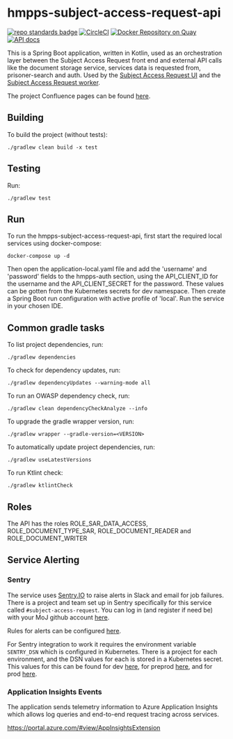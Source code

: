 # hmpps-subject-access-request-api
[![repo standards badge](https://img.shields.io/badge/dynamic/json?color=blue&style=flat&logo=github&label=MoJ%20Compliant&query=%24.result&url=https%3A%2F%2Foperations-engineering-reports.cloud-platform.service.justice.gov.uk%2Fapi%2Fv1%2Fcompliant_public_repositories%2Fhmpps-subject-access-request-api)](https://operations-engineering-reports.cloud-platform.service.justice.gov.uk/public-github-repositories.html#hmpps-subject-access-request-api "Link to report")
[![CircleCI](https://circleci.com/gh/ministryofjustice/hmpps-subject-access-request-api/tree/main.svg?style=svg)](https://circleci.com/gh/ministryofjustice/hmpps-subject-access-request-api)
[![Docker Repository on Quay](https://quay.io/repository/hmpps/hmpps-subject-access-request-api/status "Docker Repository on Quay")](https://quay.io/repository/hmpps/hmpps-subject-access-request-api)
[![API docs](https://img.shields.io/badge/API_docs_-view-85EA2D.svg?logo=swagger)](https://subject-access-request-api-dev.hmpps.service.justice.gov.uk/swagger-ui/index.html?configUrl=/v3/api-docs)

This is a Spring Boot application, written in Kotlin, used as an orchestration layer between the 
Subject Access Request front end and external API calls like the document storage service, services data is requested from, prisoner-search and auth. Used by the [Subject Access Request UI](https://github.com/ministryofjustice/hmpps-subject-access-request-ui) and the [Subject Access Request worker](https://github.com/ministryofjustice/hmpps-subject-access-request-worker).

The project Confluence pages can be found [here](https://dsdmoj.atlassian.net/wiki/spaces/SARS/pages/4771479564/Overview).

## Building

To build the project (without tests):
```
./gradlew clean build -x test
```

## Testing

Run:
```
./gradlew test 
```
## Run
To run the hmpps-subject-access-request-api, first start the required local services using docker-compose:
```
docker-compose up -d
```

Then open the application-local.yaml file and add the 'username' and 'password' fields to the hmpps-auth section, using 
the API_CLIENT_ID for the username and the API_CLIENT_SECRET for the password. These values can be gotten from the Kubernetes secrets for dev namespace.
Then create a Spring Boot run configuration with active profile of 'local'. Run the service in your chosen IDE.

## Common gradle tasks

To list project dependencies, run:

```
./gradlew dependencies
``` 

To check for dependency updates, run:
```
./gradlew dependencyUpdates --warning-mode all
```

To run an OWASP dependency check, run:
```
./gradlew clean dependencyCheckAnalyze --info
```

To upgrade the gradle wrapper version, run:
```
./gradlew wrapper --gradle-version=<VERSION>
```

To automatically update project dependencies, run:
```
./gradlew useLatestVersions
```

To run Ktlint check:
```
./gradlew ktlintCheck
```

## Roles
The API has the roles ROLE_SAR_DATA_ACCESS, ROLE_DOCUMENT_TYPE_SAR, ROLE_DOCUMENT_READER and ROLE_DOCUMENT_WRITER

## Service Alerting

### Sentry
The service uses [Sentry.IO](https://ministryofjustice.sentry.io/) to raise alerts in Slack and email for job failures. There is a project and team set up in Sentry specifically for this service called `#subject-access-request`. You can log in (and register if need be) with your MoJ github account [here](https://ministryofjustice.sentry.io/).

Rules for alerts can be configured [here](https://ministryofjustice.sentry.io/alerts/rules/).

For Sentry integration to work it requires the environment variable `SENTRY_DSN` which is configured in Kubernetes. 
There is a project for each environment, and the DSN values for each is stored in a Kubernetes secret.
This values for this can be found for dev [here](https://ministryofjustice.sentry.io/settings/projects/dev-api-subject-access-request/keys/), for preprod [here](https://ministryofjustice.sentry.io/settings/projects/preprod-api-subject-access-request/keys/),
and for prod [here](https://ministryofjustice.sentry.io/settings/projects/prod-api-subject-access-request/keys/).


### Application Insights Events
The application sends telemetry information to Azure Application Insights which allows log queries and end-to-end request tracing across services.

https://portal.azure.com/#view/AppInsightsExtension